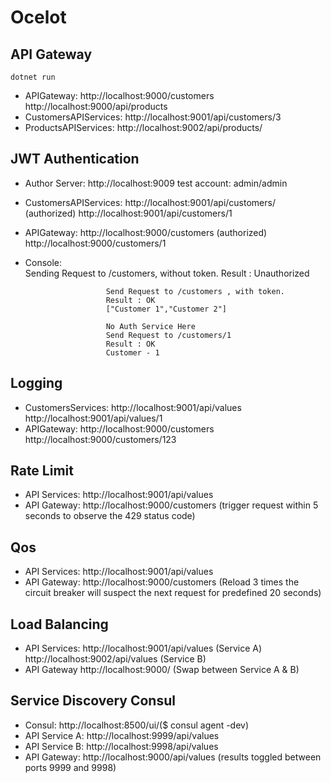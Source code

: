 # Ocelot

## API Gateway
```
dotnet run
```
- APIGateway: 			http://localhost:9000/customers
						http://localhost:9000/api/products
- CustomersAPIServices: http://localhost:9001/api/customers/3
- ProductsAPIServices:	http://localhost:9002/api/products/

## JWT Authentication
- Author Server:		http://localhost:9009
						test account: admin/admin
- CustomersAPIServices: http://localhost:9001/api/customers/ (authorized)
						http://localhost:9001/api/customers/1		
- APIGateway: 			http://localhost:9000/customers (authorized)
						http://localhost:9000/customers/1
- Console:				
						Sending Request to /customers, without token.
						Result : Unauthorized

						Send Request to /customers , with token.
						Result : OK
						["Customer 1","Customer 2"]

						No Auth Service Here
						Send Request to /customers/1
						Result : OK
						Customer - 1
						
## Logging
- CustomersServices: 	http://localhost:9001/api/values
						http://localhost:9001/api/values/1
- APIGateway: 			http://localhost:9000/customers
						http://localhost:9000/customers/123

## Rate Limit
- API Services:			http://localhost:9001/api/values
- API Gateway:			http://localhost:9000/customers (trigger request within 5 seconds to observe the 429 status code)

## Qos
- API Services:			http://localhost:9001/api/values
- API Gateway:			http://localhost:9000/customers (Reload 3 times the circuit breaker will suspect the next request for predefined 20 seconds)

## Load Balancing
- API Services: 		http://localhost:9001/api/values (Service A)
						http://localhost:9002/api/values (Service B)
- API Gateway			http://localhost:9000/ (Swap between Service A & B)

## Service Discovery Consul
- Consul:				http://localhost:8500/ui/($ consul agent -dev)
- API Service A:		http://localhost:9999/api/values
- API Service B:		http://localhost:9998/api/values
- API Gateway:			http://localhost:9000/api/values (results toggled between ports 9999 and 9998)					
